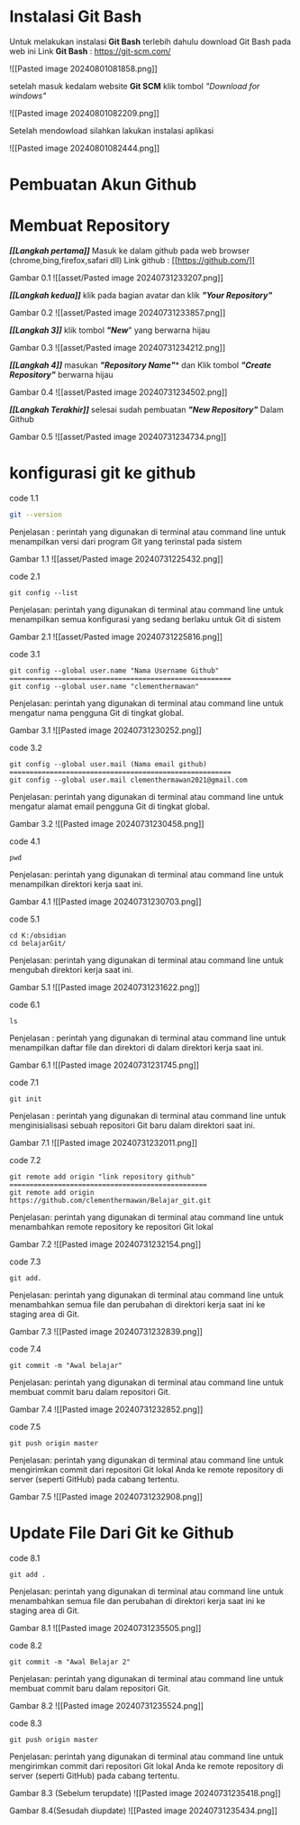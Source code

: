 # Instalasi Git Bash
Untuk melakukan instalasi **Git Bash** terlebih dahulu download Git Bash pada web ini
Link **Git Bash** : <https://git-scm.com/>

![[Pasted image 20240801081858.png]]

setelah masuk kedalam website **Git SCM** klik tombol *"Download for windows"*

![[Pasted image 20240801082209.png]]

Setelah mendowload silahkan lakukan instalasi aplikasi

![[Pasted image 20240801082444.png]]

# Pembuatan Akun Github
# Membuat Repository
***[[Langkah pertama]]***
Masuk ke dalam github pada web browser (chrome,bing,firefox,safari dll)
Link github : 
[[https://github.com/]]

Gambar 0.1
![[asset/Pasted image 20240731233207.png]]

***[[Langkah kedua]]***
klik pada bagian avatar dan klik ***"Your Repository"***

Gambar 0.2
![[asset/Pasted image 20240731233857.png]]

***[[Langkah 3]]***
klik tombol ***"New***" yang berwarna hijau

Gambar 0.3
![[asset/Pasted image 20240731234212.png]]

***[[Langkah 4]]***
masukan ***"Repository Name"**** dan Klik tombol ***"Create Repository"*** berwarna hijau

Gambar 0.4
![[asset/Pasted image 20240731234502.png]]


***[[Langkah Terakhir]]***
selesai sudah pembuatan ***"New Repository"*** Dalam Github

Gambar 0.5
![[asset/Pasted image 20240731234734.png]]


# konfigurasi git ke github
code 1.1
```bash
git --version
```
Penjelasan : 
perintah yang digunakan di terminal atau command line untuk menampilkan versi dari program Git yang terinstal pada sistem

Gambar 1.1
![[asset/Pasted image 20240731225432.png]]

code 2.1
```shell
git config --list
```
Penjelasan:
perintah yang digunakan di terminal atau command line untuk menampilkan semua konfigurasi yang sedang berlaku untuk Git di sistem

Gambar 2.1
![[asset/Pasted image 20240731225816.png]]

code 3.1
```shell
git config --global user.name "Nama Username Github"
=======================================================
git config --global user.name "clementhermawan"
```
 Penjelasan:
 perintah yang digunakan di terminal atau command line untuk mengatur nama pengguna Git di tingkat global.

Gambar 3.1
![[Pasted image 20240731230252.png]]

code 3.2
```shell
git config --global user.mail (Nama email github)
=======================================================
git config --global user.mail clementhermawan2021@gmail.com
```
 Penjelasan:
perintah yang digunakan di terminal atau command line untuk mengatur alamat email pengguna Git di tingkat global.

Gambar 3.2
![[Pasted image 20240731230458.png]]

code 4.1
```shell
pwd
```
Penjelasan: 
perintah yang digunakan di terminal atau command line untuk menampilkan direktori kerja saat ini.

Gambar 4.1
![[Pasted image 20240731230703.png]]

code 5.1
```shell
cd K:/obsidian
cd belajarGit/
```
Penjelasan: 
perintah yang digunakan di terminal atau command line untuk mengubah direktori kerja saat ini.

Gambar 5.1
![[Pasted image 20240731231622.png]]

code 6.1
```shell
ls
```
Penjelasan : 
perintah yang digunakan di terminal atau command line untuk menampilkan daftar file dan direktori di dalam direktori kerja saat ini.

Gambar 6.1
![[Pasted image 20240731231745.png]]

code 7.1
```shell
git init
```
Penjelasan : 
perintah yang digunakan di terminal atau command line untuk menginisialisasi sebuah repositori Git baru dalam direktori saat ini.

Gambar 7.1
![[Pasted image 20240731232011.png]]

code 7.2
```shell
git remote add origin "link repository github"
=================================================
git remote add origin https://github.com/clementhermawan/Belajar_git.git
```
Penjelasan:
perintah yang digunakan di terminal atau command line untuk menambahkan remote repository ke repositori Git lokal

Gambar 7.2
![[Pasted image 20240731232154.png]]

code 7.3
```shell
git add.
```
Penjelasan: 
perintah yang digunakan di terminal atau command line untuk menambahkan semua file dan perubahan di direktori kerja saat ini ke staging area di Git.

Gambar 7.3
![[Pasted image 20240731232839.png]]

code 7.4
```shell
git commit -m "Awal belajar"
```
Penjelasan: 
perintah yang digunakan di terminal atau command line untuk membuat commit baru dalam repositori Git.

Gambar 7.4
![[Pasted image 20240731232852.png]]

code 7.5
```shell
git push origin master 
```
Penjelasan: 
perintah yang digunakan di terminal atau command line untuk mengirimkan commit dari repositori Git lokal Anda ke remote repository di server (seperti GitHub) pada cabang tertentu.

Gambar 7.5
![[Pasted image 20240731232908.png]]



# Update File Dari Git ke Github
code 8.1
```shell
git add .
```
Penjelasan: 
perintah yang digunakan di terminal atau command line untuk menambahkan semua file dan perubahan di direktori kerja saat ini ke staging area di Git.

Gambar 8.1
![[Pasted image 20240731235505.png]]

code 8.2
```shell
git commit -m "Awal Belajar 2"
```
Penjelasan: 
perintah yang digunakan di terminal atau command line untuk membuat commit baru dalam repositori Git.

Gambar 8.2
![[Pasted image 20240731235524.png]]

code 8.3
```shell
git push origin master
```
Penjelasan: 
perintah yang digunakan di terminal atau command line untuk mengirimkan commit dari repositori Git lokal Anda ke remote repository di server (seperti GitHub) pada cabang tertentu.

Gambar 8.3 (Sebelum terupdate)
![[Pasted image 20240731235418.png]]

Gambar 8.4(Sesudah diupdate)
![[Pasted image 20240731235434.png]]

